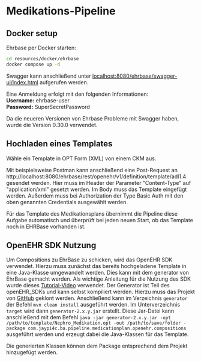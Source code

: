 # Medikations-Pipeline

## Docker setup

Ehrbase per Docker starten:

```bash
cd resources/docker/ehrbase
docker compose up -d
```

Swagger kann anschließend
unter [localhost:8080/ehrbase/swagger-ui/index.html](localhost:8080/ehrbase/swagger-ui/index.html) aufgerufen werden.

Eine Anmeldung erfolgt mit den folgenden Informationen:<br>
**Username:** ehrbase-user<br>
**Password:** SuperSecretPassword

Da die neueren Versionen von Ehrbase Probleme mit Swagger haben, wurde die Version 0.30.0 verwendet.

## Hochladen eines Templates

Wähle ein Template in OPT Form (XML) von einem CKM aus.

Mit beispielsweise Postman kann anschließend eine Post-Request
an http://localhost:8080/ehrbase/rest/openehr/v1/definition/template/adl1.4
gesendet werden. Hier muss im Header der Parameter "Content-Type" auf "application/xml" gesetzt werden. Im Body muss das
Template eingefügt werden. Außerdem muss bei Authorization der Type Basic Auth mit den oben genannten Credentials
ausgewählt werden.

Für das Template des Medikationsplans übernimmt die Pipeline diese Aufgabe automatisch und überprüft bei jeden neuen
Start, ob das Template noch in EHRBase vorhanden ist.

## OpenEHR SDK Nutzung

Um Compositions zu EhrBase zu schicken, wird das OpenEHR SDK verwendet. Hierzu muss zunächst das bereits hochgeladene
Template in eine Java-Klasse umgewandelt werden. Dies kann mit dem generator von EhrBase gemacht werden. Als wichtige
Anleitung für die Nutzung des SDK wurde dieses [Tutorial-Video](https://www.youtube.com/watch?v=3SykJkbnT34) verwendet.
Der Generator ist Teil des openEHR_SDKs und kann selbst kompiliert werden. Hierzu muss das Projekt von
[GitHub](https://github.com/ehrbase/openEHR_SDK) geklont werden. Anschließend kann im Verzeichnis `generator` der Befehl
`mvn clean install` ausgeführt werden. Im Unterverzeichnis `target` wird dann `generator-2.x.y.jar` erstellt. Diese
Jar-Datei kann anschließend mit dem
Befehl `java -jar generator-2.x.y.jar -opt /path/to/template/Nephro_Medikation.opt -out /path/to/save/folder -package com.jaypi4c.ba.pipeline.medicationplan.openehr.compositions`
ausgeführt werden und erzeugt dabei die Java-Klassen für das Template.

Die generierten Klassen können dem Package entsprechend dem Projekt hinzugefügt werden.
